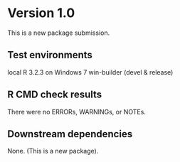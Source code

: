 
# Version 1.0

This is a new package submission.

## Test environments

local R 3.2.3 on Windows 7
win-builder (devel & release)

## R CMD check results

There were no ERRORs, WARNINGs, or NOTEs.

## Downstream dependencies

None.  (This is a new package).

